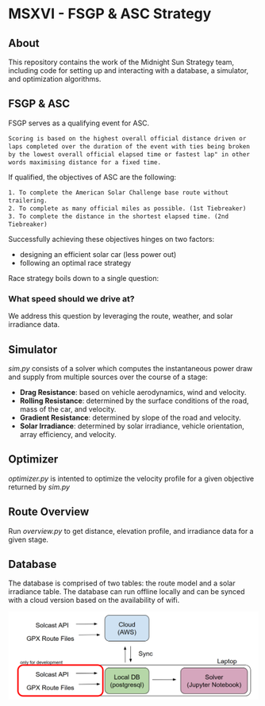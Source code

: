 # MSXVI - FSGP & ASC Strategy
## About
This repository contains the work of the Midnight Sun Strategy team, including code for setting up and interacting with a database, a simulator, and optimization algorithms.

## FSGP & ASC
FSGP serves as a qualifying event for ASC. 

    Scoring is based on the highest overall official distance driven or laps completed over the duration of the event with ties being broken by the lowest overall official elapsed time or fastest lap" in other words maximising distance for a fixed time. 

If qualified, the objectives of ASC are the following:

    1. To complete the American Solar Challenge base route without trailering.
    2. To complete as many official miles as possible. (1st Tiebreaker)
    3. To complete the distance in the shortest elapsed time. (2nd Tiebreaker)

Successfully achieving these objectives hinges on two factors: 
- designing an efficient solar car (less power out)
- following an optimal race strategy

Race strategy boils down to a single question:

### **What speed should we drive at?**

We address this question by leveraging the route, weather, and solar irradiance data. 

## Simulator

*sim.py* consists of a solver which computes the instantaneous power draw and supply from multiple sources over the course of a stage:

- **Drag Resistance**: based on vehicle aerodynamics, wind and velocity.
- **Rolling Resistance**: determined by the surface conditions of the road, mass of the car, and velocity.
- **Gradient Resistance**: determined by slope of the road and velocity.
- **Solar Irradiance**: determined by solar irradiance, vehicle orientation, array efficiency, and velocity.

## Optimizer

*optimizer.py* is intented to optimize the velocity profile for a given objective returned by *sim.py*

## Route Overview

Run *overview.py* to get distance, elevation profile, and irradiance data for a given stage.

## Database

The database is comprised of two tables: the route model and a solar irradiance table. The database can run offline locally and can be synced with a cloud version based on the availability of wifi. 

![Architecture Diagram](docs/architecture.PNG)


